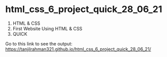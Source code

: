 # html_css_6_project_quick_28_06_21

1. HTML & CSS
2. First Website Using HTML & CSS
3. QUICK





Go to this link to see the output: https://tanjilrahman321.github.io/html_css_6_project_quick_28_06_21/
